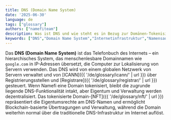```yaml
---
title: DNS (Domain Name System)
date: '2025-06-30'
language: de
tags: ["glossary"]
authors: ["namefiteam"]
description: Was ist DNS und wie steht es in Bezug zur Domänen-Tokenisierung?
keywords: ["DNS","Domain Name System","Internetinfrastruktur","Namensauflösung","traditionelle Domains"]
---
```


Das **DNS (Domain Name System)** ist das Telefonbuch des Internets – ein hierarchisches System, das menschenlesbare Domainnamen wie `google.com` in IP-Adressen übersetzt, die Computer zur Lokalisierung von Servern verwenden. Das DNS wird von einem globalen Netzwerk von Servern verwaltet und von [ICANN]({{ '/de/glossary/icann/' | url }}) über Registrierungsstellen und [Registrare]({{ '/de/glossary/registrar/' | url }}) gesteuert. Wenn Namefi eine Domain tokenisiert, bleibt die zugrunde liegende DNS-Funktionalität intakt, aber Eigentum und Verwaltung werden dezentralisiert. Das tokenisierte Domain-[NFT]({{ '/de/glossary/nft/' | url }}) repräsentiert die Eigentumsrechte am DNS-Namen und ermöglicht Blockchain-basierte Übertragungen und Verwaltung, während die Domain weiterhin normal über die traditionelle DNS-Infrastruktur im Internet auflöst.